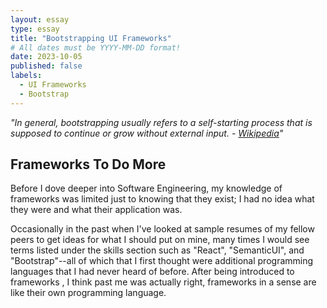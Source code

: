 ```yaml
---
layout: essay
type: essay
title: "Bootstrapping UI Frameworks"
# All dates must be YYYY-MM-DD format!
date: 2023-10-05
published: false
labels:
  - UI Frameworks
  - Bootstrap
---
```


_"In general, bootstrapping usually refers to a self-starting process that is supposed to continue or grow without external input. - [Wikipedia](https://en.wikipedia.org/wiki/Bootstrapping#:~:text=In%20general%2C%20bootstrapping%20usually%20refers%20to%20a%20self%2Dstarting%20process%20that%20is%20supposed%20to%20continue%20or%20grow%20without%20external%20input.)"_

## Frameworks To Do More

Before I dove deeper into Software Engineering, my knowledge of frameworks was limited just to knowing that they exist; I had no idea what they were and what their application was. 

Occasionally in the past when I've looked at sample resumes of my fellow peers to get ideas for what I should put on mine, many times I would see terms listed under the skills section such as "React", "SemanticUI", and "Bootstrap"--all of which that I first thought were additional programming languages that I had never heard of before. After being introduced to frameworks , I think past me was actually right, frameworks in a sense are like their own programming language.

